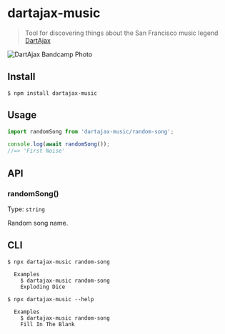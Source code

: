 # dartajax-music

> Tool for discovering things about the San Francisco music legend [DartAjax](https://dartajax.bandcamp.com/)

![DartAjax Bandcamp Photo](https://f4.bcbits.com/img/0004640568_100.png)

## Install

```
$ npm install dartajax-music
```

## Usage

```js
import randomSong from 'dartajax-music/random-song';

console.log(await randomSong());
//=> 'First Noise'
```


## API

### randomSong()

Type: `string`

Random song name.


## CLI

```
$ npx dartajax-music random-song

  Examples
    $ dartajax-music random-song
    Exploding Dice
```

```
$ npx dartajax-music --help

  Examples
    $ dartajax-music random-song
    Fill In The Blank
```


